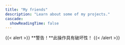 ```yaml
---
title: "My friends"
description: "Learn about some of my projects."
cascade:
  showReadingTime: false
---
```

{{< alert >}}
**警告！**此操作具有破坏性！
{{< /alert >}}